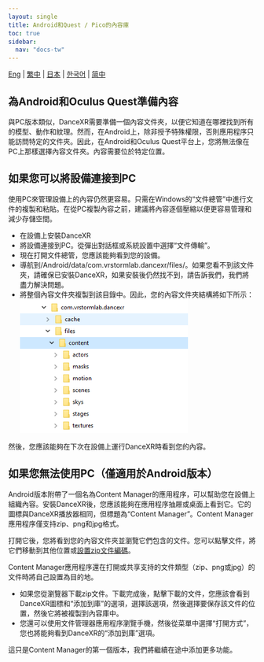 ```yaml
---
layout: single
title: Android和Quest / Pico的內容庫
toc: true
sidebar:
  nav: "docs-tw"
---
```

[Eng](/dancexr/content_android_quest) | [繁中](/tw/dancexr/content_android_quest) | [日本](/jp/dancexr/content_android_quest) | [한국어](/kr/dancexr/content_android_quest) | [简中](/zh/dancexr/content_android_quest)


## 為Android和Oculus Quest準備內容

與PC版本類似，DanceXR需要準備一個內容文件夾，以便它知道在哪裡找到所有的模型、動作和紋理。然而，在Android上，除非授予特殊權限，否則應用程序只能訪問特定的文件夾。因此，在Android和Oculus Quest平台上，您將無法像在PC上那樣選擇內容文件夾。內容需要位於特定位置。

## 如果您可以將設備連接到PC

使用PC來管理設備上的內容仍然更容易。只需在Windows的“文件總管”中進行文件的複製和粘貼。在從PC複製內容之前，建議將內容逐個壓縮以便更容易管理和減少存儲空間。

* 在設備上安裝DanceXR
* 將設備連接到PC。從彈出對話框或系統設置中選擇“文件傳輸”。
* 現在打開文件總管，您應該能夠看到您的設備。
* 導航到/Android/data/com.vrstormlab.dancexr/files/。如果您看不到該文件夾，請確保已安裝DanceXR，如果安裝後仍然找不到，請告訴我們，我們將盡力解決問題。
* 將整個內容文件夾複製到該目錄中。因此，您的內容文件夾結構將如下所示：![example folder](/images/content_folder_android.png)

然後，您應該能夠在下次在設備上運行DanceXR時看到您的內容。

## 如果您無法使用PC（僅適用於Android版本）

Android版本附帶了一個名為Content Manager的應用程序，可以幫助您在設備上組織內容。安裝DanceXR後，您應該能夠在應用程序抽屜或桌面上看到它。它的圖標與DanceXR播放器相同，但標題為“Content Manager”。Content Manager應用程序僅支持zip、png和jpg格式。

打開它後，您將看到您的內容文件夾並瀏覽它們包含的文件。您可以點擊文件，將它們移動到其他位置或[設置zip文件編碼](features/zip_format)。

Content Manager應用程序還在打開或共享支持的文件類型（zip、png或jpg）的文件時將自己設置為目的地。

* 如果您從瀏覽器下載zip文件。下載完成後，點擊下載的文件，您應該會看到DanceXR圖標和“添加到庫”的選項，選擇該選項，然後選擇要保存該文件的位置，然後它將被複製到內容庫中。
* 您還可以使用文件管理器應用程序瀏覽手機，然後從菜單中選擇“打開方式”，您也將能夠看到DanceXR的“添加到庫”選項。

這只是Content Manager的第一個版本，我們將繼續在途中添加更多功能。